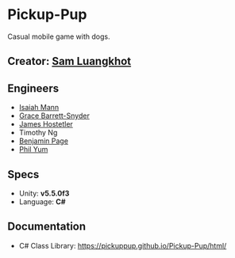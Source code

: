 # Pickup-Pup
Casual mobile game with dogs.

## Creator: [Sam Luangkhot](http://www.samluangkhot.com/)

## Engineers
- [Isaiah Mann](http://isaiahmann.com/)
- [Grace Barrett-Snyder](http://gracebarsny.com/)
- [James Hostetler](http://metkis.com/)
- Timothy Ng
- [Benjamin Page](http://ben-page.com/)
- [Phil Yum](http://spriteproject.com/)

## Specs
- Unity: **v5.5.0f3**
- Language: **C#**

## Documentation
- C# Class Library: https://pickuppup.github.io/Pickup-Pup/html/
